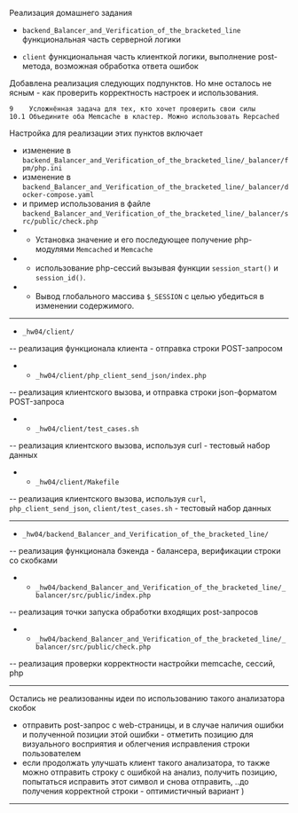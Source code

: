 Реализация домашнего задания

* `backend_Balancer_and_Verification_of_the_bracketed_line`
функциональная часть серверной логики 

* `client`
функциональная часть клиенткой логики, выполнение post-метода, возможная обработка ответа ошибок


Добавлена реализация следующих подпунктов.
Но мне осталось не ясным - как проверить корректность настроек и использования.
```
9    Усложнённая задача для тех, кто хочет проверить свои силы
10.1 Объедините оба Memcache в кластер. Можно использовать Repcached
```
Настройка для реализации этих пунктов включает
- изменение в `backend_Balancer_and_Verification_of_the_bracketed_line/_balancer/fpm/php.ini`
- изменение в `backend_Balancer_and_Verification_of_the_bracketed_line/_balancer/docker-compose.yaml`
- и пример использования в файле `backend_Balancer_and_Verification_of_the_bracketed_line/_balancer/src/public/check.php`
- + Установка значение и его последующее получение php-модулями `Memcached` и `Memcache`
- + использование php-сессий вызывая функции `session_start()` и `session_id()`.
- + Вывод глобального массива `$_SESSION` с целью убедиться в изменении содержимого.


-- --

* `_hw04/client/`

-- реализация функционала клиента - отправка строки POST-запросом

* * `_hw04/client/php_client_send_json/index.php`

-- реализация клиентского вызова, и отправка строки json-форматом POST-запроса

* * `_hw04/client/test_cases.sh`

-- реализация клиентского вызова, используя curl - тестовый набор данных

 
* * `_hw04/client/Makefile`

-- реализация клиентского вызова, используя `curl`, `php_client_send_json`, `client/test_cases.sh` - тестовый набор данных

-- --

* `_hw04/backend_Balancer_and_Verification_of_the_bracketed_line/`

-- реализация функционала бэкенда - балансера, верификации строки со скобками

* * `_hw04/backend_Balancer_and_Verification_of_the_bracketed_line/_balancer/src/public/index.php`

-- реализация точки запуска обработки входящих post-запросов

* * `_hw04/backend_Balancer_and_Verification_of_the_bracketed_line/_balancer/src/public/check.php`

-- реализация проверки корректности настройки memcache, сессий, php

-- --

Остались не реализованны идеи по использованию такого анализатора скобок
- отправить post-запрос с web-страницы, и в случае наличия ошибки и полученной позиции этой ошибки - отметить позицию для визуального восприятия и облегчения исправления строки пользователем
- если продолжать улучшать клиент такого анализатора, то также можно отправить строку с ошибкой на анализ, получить позицию, попытаться исправить этот символ и снова отправить, ..до получения корректной строки - оптимистичный вариант )

-- --
